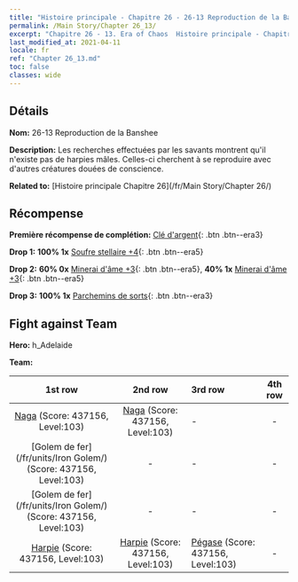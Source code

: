 ```yaml
---
title: "Histoire principale - Chapitre 26 - 26-13 Reproduction de la Banshee"
permalink: /Main Story/Chapter 26_13/
excerpt: "Chapitre 26 - 13. Era of Chaos  Histoire principale - Chapitre 26_13. 26-13 Reproduction de la Banshee"
last_modified_at: 2021-04-11
locale: fr
ref: "Chapter 26_13.md"
toc: false
classes: wide
---
```


## Détails

 **Nom:** 26-13 Reproduction de la Banshee

 **Description:** Les recherches effectuées par les savants montrent qu'il n'existe pas de harpies mâles. Celles-ci cherchent à se reproduire avec d'autres créatures douées de conscience.

 **Related to:** [Histoire principale Chapitre 26](/fr/Main Story/Chapter 26/)

## Récompense

 **Première récompense de complétion:** [Clé d'argent](/fr/Items/con_693/){: .btn .btn--era3}

 **Drop 1:** **100% 1x** [Soufre stellaire +4](/fr/Items/mat_92/){: .btn .btn--era5}

 **Drop 2:** **60% 0x** [Minerai d'âme +3](/fr/Items/mat_82/){: .btn .btn--era5}, **40% 1x** [Minerai d'âme +3](/fr/Items/mat_82/){: .btn .btn--era5}

 **Drop 3:** **100% 1x** [Parchemins de sorts](/fr/Items/con_694/){: .btn .btn--era3}


## Fight against Team
 **Hero:** h_Adelaide

 **Team:**


  | 1st row | 2nd row | 3rd row | 4th row |
  |:----:|:----:|:----|:----:|
  | [Naga](/fr/units/Naga/) (Score: 437156, Level:103)  | [Naga](/fr/units/Naga/) (Score: 437156, Level:103)  | - | - |
  | [Golem de fer](/fr/units/Iron Golem/) (Score: 437156, Level:103)  | - | - | - |
  | [Golem de fer](/fr/units/Iron Golem/) (Score: 437156, Level:103)  | - | - | - |
  | [Harpie](/fr/units/Harpy/) (Score: 437156, Level:103)  | [Harpie](/fr/units/Harpy/) (Score: 437156, Level:103)  | [Pégase](/fr/units/Pegasus/) (Score: 437156, Level:103)  | - |


